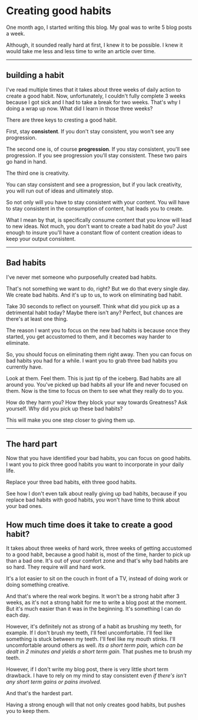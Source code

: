
# Creating good habits 

One month ago, I started writing this blog. My goal was to write 5 blog posts a week. 

Although, it sounded really hard at first, I knew it to be possible. I knew it would take me less and less time to write an article over time. 


--- 

## building a habit 

I've read multiple times that it takes about three weeks of daily action to create a good habit. Now, unfortunately, I couldn't fully complete 3 weeks because I got sick and I had to take a break for two weeks. 
That's why I doing a wrap up now. What did I learn in those three weeks? 

There are three keys to cresting a good habit. 

First, stay **consistent**. If you don't stay consistent, you won't see any progression. 

The second one is, of course **progression**. If you stay consistent, you'll see progression. If you see progression you'll stay consistent. These two pairs go hand in hand. 

The third one is creativity. 

You can stay consistent and see a progression, but if you lack creativity, you will run out of ideas and ultimately stop. 

So not only will you have to stay consistent with your content. You will have to stay consistent in the consumption of content, hat leads you to create. 

What I mean by that, is specifically consume content that you know will lead to new ideas. Not much, you don't want to create a bad habit do you? Just enough to insure you'll have a constant flow of content creation ideas to keep your output consistent.


--- 

## Bad habits 

I've never met someone who purposefully created bad habits. 

That's not something we want to do, right?
But we do that every single day. We create bad habits. And it's up to us, to work on eliminating bad habit. 

Take 30 seconds to reflect on yourself. Think what did you pick up as a detrimental habit today? Maybe there isn't any? Perfect, but chances are there's at least one thing. 

The reason I want you to focus on the new bad habits is because once they started, you get accustomed to them, and it becomes way harder to eliminate. 

So, you should focus on eliminating them right away. Then you can focus on bad habits you had for a while. I want you to grab three bad habits you currently have. 

Look at them. Feel them. This is just tip of the iceberg. Bad habits are all around you. You've picked up bad habits all your life and never focused on them. Now is the time to focus on them to see what they really do to you. 

How do they harm you? How they block your way towards Greatness? Ask yourself. Why did you pick up these bad habits? 

This will make you one step closer to giving them up. 


--- 

## The hard part 

Now that you have identified your bad habits, you can focus on good habits. I want you to pick three good habits you want to incorporate in your daily life. 

Replace your three bad habits, eith three good habits. 

See how I don't even talk about really giving up bad habits, because if you replace bad habits with good habits, you won't have time to think about your bad ones. 

## How much time does it take to create a good habit? 

It takes about three weeks of hard work, three weeks of getting accustomed to a good habit, because a good habit is, most of the time, harder to pick up than a bad one. It's out of your comfort zone and that's why bad habits are so hard. They require will and hard work. 

It's a lot easier to sit on the couch in front of a TV, instead of doing work or doing something creative. 

And that's where the real work begins. It won't be a strong habit after 3 weeks, as it's not a strong habit for me to write a blog post at the moment. But it's much easier than it was in the beginning. It's something I can do each day. 

However, it's definitely not as strong of a habit as brushing my teeth, for example. If I don't brush my teeth, I'll feel uncomfortable. I'll feel like something is stuck between my teeth. I'll feel like my mouth stinks. I'll uncomfortable around others as well. *Its a short term pain, which can be dealt in 2 minutes and yields a short term gain.* That pushes me to brush my teeth. 

However, if I don't write my blog post, there is very little short term drawback. I have to rely on my mind to stay consistent even *if there's isn't any short term gains or pains involved.* 

And that's the hardest part. 

Having a strong enough will that not only creates good habits, but pushes you to keep them. 
